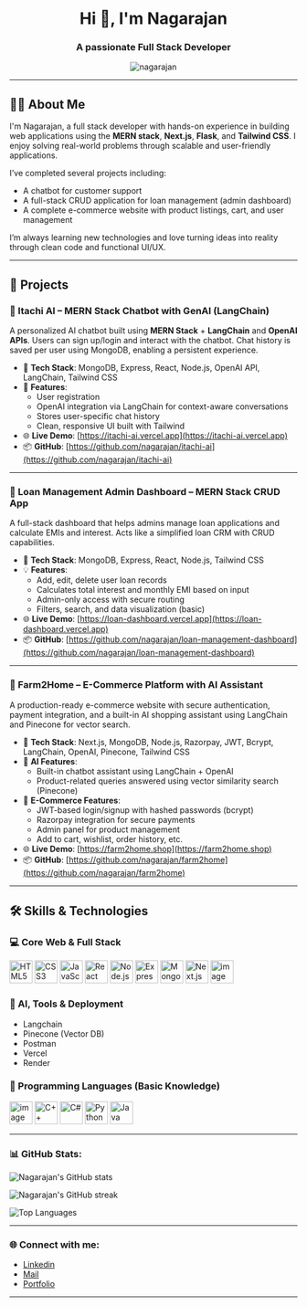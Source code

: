 <h1 align="center">Hi 👋, I'm Nagarajan</h1>
<h3 align="center">A passionate Full Stack Developer</h3>

<p align="center">
  <img src="https://komarev.com/ghpvc/?username=nagarajan&label=Profile%20views&color=0e75b6&style=flat" alt="nagarajan" />
</p>

---

## 👨‍💻 About Me

I'm Nagarajan, a full stack developer with hands-on experience in building web applications using the **MERN stack**, **Next.js**, **Flask**, and **Tailwind CSS**. I enjoy solving real-world problems through scalable and user-friendly applications.

I’ve completed several projects including:

- A chatbot for customer support
- A full-stack CRUD application for loan management (admin dashboard)
- A complete e-commerce website with product listings, cart, and user management

I’m always learning new technologies and love turning ideas into reality through clean code and functional UI/UX.

---
## 🚀 Projects

### 🧠 Itachi AI – MERN Stack Chatbot with GenAI (LangChain)
A personalized AI chatbot built using **MERN Stack** + **LangChain** and **OpenAI APIs**. Users can sign up/login and interact with the chatbot. Chat history is saved per user using MongoDB, enabling a persistent experience.

- 🔧 **Tech Stack**: MongoDB, Express, React, Node.js, OpenAI API, LangChain, Tailwind CSS  
- 🔐 **Features**:
  - User registration
  - OpenAI integration via LangChain for context-aware conversations
  - Stores user-specific chat history
  - Clean, responsive UI built with Tailwind
- 🌐 **Live Demo**: [https://itachi-ai.vercel.app](https://itachi-ai.vercel.app)  
- 📦 **GitHub**: [https://github.com/nagarajan/itachi-ai](https://github.com/nagarajan/itachi-ai)

---

### 💼 Loan Management Admin Dashboard – MERN Stack CRUD App
A full-stack dashboard that helps admins manage loan applications and calculate EMIs and interest. Acts like a simplified loan CRM with CRUD capabilities.

- 🔧 **Tech Stack**: MongoDB, Express, React, Node.js, Tailwind CSS  
- 💡 **Features**:
  - Add, edit, delete user loan records
  - Calculates total interest and monthly EMI based on input
  - Admin-only access with secure routing
  - Filters, search, and data visualization (basic)
- 🌐 **Live Demo**: [https://loan-dashboard.vercel.app](https://loan-dashboard.vercel.app)  
- 📦 **GitHub**: [https://github.com/nagarajan/loan-management-dashboard](https://github.com/nagarajan/loan-management-dashboard)

---

### 🛒 Farm2Home – E-Commerce Platform with AI Assistant
A production-ready e-commerce website with secure authentication, payment integration, and a built-in AI shopping assistant using LangChain and Pinecone for vector search.

- 🔧 **Tech Stack**: Next.js, MongoDB, Node.js, Razorpay, JWT, Bcrypt, LangChain, OpenAI, Pinecone, Tailwind CSS  
- 🤖 **AI Features**:
  - Built-in chatbot assistant using LangChain + OpenAI
  - Product-related queries answered using vector similarity search (Pinecone)
- 💸 **E-Commerce Features**:
  - JWT-based login/signup with hashed passwords (bcrypt)
  - Razorpay integration for secure payments
  - Admin panel for product management
  - Add to cart, wishlist, order history, etc.
- 🌐 **Live Demo**: [https://farm2home.shop](https://farm2home.shop)  
- 📦 **GitHub**: [https://github.com/nagarajan/farm2home](https://github.com/nagarajan/farm2home)

---

## 🛠️ Skills & Technologies

### 💻 Core Web & Full Stack
<p align="left">
  <img src="https://cdn.jsdelivr.net/gh/devicons/devicon/icons/html5/html5-original.svg" alt="HTML5" width="40" height="40"/>
  <img src="https://cdn.jsdelivr.net/gh/devicons/devicon/icons/css3/css3-original.svg" alt="CSS3" width="40" height="40"/>
  <img src="https://www.svgrepo.com/show/349419/javascript.svg" alt="JavaScript" width="40" height="40"/>
  <img src="https://cdn.jsdelivr.net/gh/devicons/devicon/icons/react/react-original.svg" alt="React" width="40" height="40"/>
  <img src="https://github.com/user-attachments/assets/bf76337e-2421-4231-84f2-d18c418f3459" alt="Node.js" width="40" height="40"/>
  <img src="https://cdn.jsdelivr.net/gh/devicons/devicon/icons/express/express-original.svg" alt="Express.js" width="40" height="40"/>
  <img src="https://cdn.jsdelivr.net/gh/devicons/devicon/icons/mongodb/mongodb-original.svg" alt="MongoDB" width="40" height="40"/>
  <img src="https://cdn.jsdelivr.net/gh/devicons/devicon/icons/nextjs/nextjs-original.svg" alt="Next.js" width="40" height="40"/>
  <img width="40" height="40" alt="image" src="https://github.com/user-attachments/assets/c80a0c2c-f530-4cc4-8361-dbf4540606b5" />
</p>


### 🤖 AI, Tools & Deployment
  - Langchain
  - Pinecone (Vector DB)
  - Postman
  - Vercel
  - Render

### 🧠 Programming Languages (Basic Knowledge)
<p align="left">
  <img width="40" height="40" alt="image" src="https://github.com/user-attachments/assets/8d76c00e-2134-4b75-beae-64d4402b4a1f" />
  <img src="https://cdn.jsdelivr.net/gh/devicons/devicon/icons/cplusplus/cplusplus-original.svg" alt="C++" width="40" height="40"/>
  <img src="https://cdn.jsdelivr.net/gh/devicons/devicon/icons/csharp/csharp-original.svg" alt="C#" width="40" height="40"/>
  <img src="https://cdn.jsdelivr.net/gh/devicons/devicon/icons/python/python-original.svg" alt="Python" width="40" height="40"/>
  <img src="https://cdn.jsdelivr.net/gh/devicons/devicon/icons/java/java-original.svg" alt="Java" width="40" height="40"/>
</p>


---

### 📊 GitHub Stats:
<p align="left">
  <img src="https://github-readme-stats.vercel.app/api?username=nagarajan&show_icons=true&theme=tokyonight" alt="Nagarajan's GitHub stats" />
</p>
<p align="left">
  <img src="https://github-readme-streak-stats.herokuapp.com/?user=nagarajan&theme=tokyonight" alt="Nagarajan's GitHub streak" />
</p>
<p align="left">
  <img src="https://github-readme-stats.vercel.app/api/top-langs/?username=nagarajan&layout=compact&theme=tokyonight" alt="Top Languages" />
</p>

---

### 🌐 Connect with me:
  - <a href="https://linkedin.com/in/yourlinkedin" target="_blank"> Linkedin </a>
  - <a href="mailto:nagarajan.dev@example.com"> Mail</a>
  - <a href="https://linkedin.com/in/yourlinkedin" target="_blank"> Portfolio </a>
  
---
